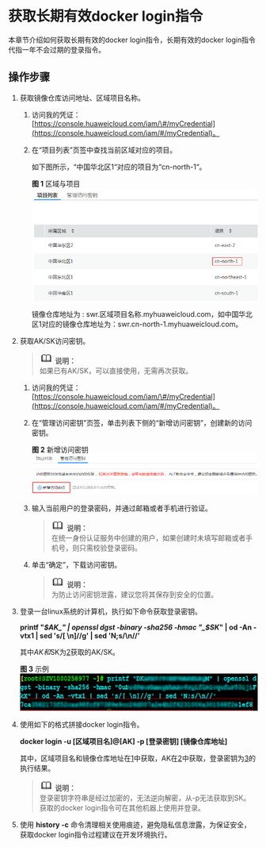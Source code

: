 # 获取长期有效docker login指令<a name="swr_01_1000"></a>

本章节介绍如何获取长期有效的docker login指令，长期有效的docker login指令代指一年不会过期的登录指令。

## 操作步骤<a name="section140815918599"></a>

1.  <a name="li5768123671815"></a>获取镜像仓库访问地址、区域项目名称。
    1.  访问我的凭证：[https://console.huaweicloud.com/iam/\#/myCredential](https://console.huaweicloud.com/iam/#/myCredential)。
    2.  在“项目列表”页签中查找当前区域对应的项目。

        如下图所示，“中国华北区1“对应的项目为“cn-north-1“。

        **图 1**  区域与项目<a name="fig1548146070"></a>  
        ![](figures/区域与项目.png "区域与项目")

        镜像仓库地址为 : swr.区域项目名称.myhuaweicloud.com，如中国华北区1对应的镜像仓库地址为：swr.cn-north-1.myhuaweicloud.com。

2.  <a name="li1863783911295"></a>获取AK/SK访问密钥。

    >![](public_sys-resources/icon-note.gif) **说明：**   
    >如果已有AK/SK，可以直接使用，无需再次获取。  

    1.  访问我的凭证：[https://console.huaweicloud.com/iam/\#/myCredential](https://console.huaweicloud.com/iam/#/myCredential)。
    2.  在“管理访问密钥”页签，单击列表下侧的“新增访问密钥”，创建新的访问密钥。

        **图 2**  新增访问密钥<a name="fig1750516234350"></a>  
        ![](figures/新增访问密钥.png "新增访问密钥")

    3.  输入当前用户的登录密码，并通过邮箱或者手机进行验证。

        >![](public_sys-resources/icon-note.gif) **说明：**   
        >在统一身份认证服务中创建的用户，如果创建时未填写邮箱或者手机号，则只需校验登录密码。  

    4.  单击“确定”，下载访问密钥。

        >![](public_sys-resources/icon-note.gif) **说明：**   
        >为防止访问密钥泄露，建议您将其保存到安全的位置。  


3.  <a name="li132430753010"></a>登录一台linux系统的计算机，执行如下命令获取登录密钥。

    **printf "_$AK_" | openssl dgst -binary -sha256 -hmac "_$SK_" | od -An -vtx1 | sed 's/\[ \\n\]//g' | sed 'N;s/\\n//'**

    其中$AK和$SK为[2](#li1863783911295)获取的AK/SK。

    **图 3**  示例<a name="fig56444333813"></a>  
    ![](figures/示例.png "示例")

4.  使用如下的格式拼接docker login指令。

    **docker login -u  \[区域项目名\]@\[AK\]  -p  \[登录密钥\]  \[镜像仓库地址\]**

    其中，区域项目名和镜像仓库地址在[1](#li5768123671815)中获取，AK在[2](#li1863783911295)中获取，登录密钥为[3](#li132430753010)的执行结果。

    >![](public_sys-resources/icon-note.gif) **说明：**   
    >登录密钥字符串是经过加密的，无法逆向解密，从-p无法获取到SK。  
    >获取的docker login指令可在其他机器上使用并登录。  

5.  使用  **history -c**  命令清理相关使用痕迹，避免隐私信息泄露，为保证安全，获取docker login指令过程建议在开发环境执行。

